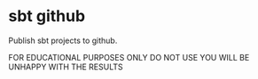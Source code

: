 # sbt github

Publish sbt projects to github.

FOR EDUCATIONAL PURPOSES ONLY DO NOT USE YOU WILL BE UNHAPPY WITH THE RESULTS

